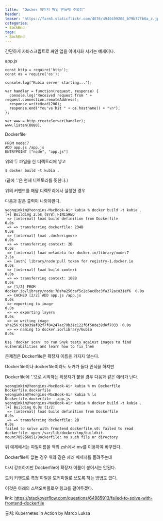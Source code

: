 ```yaml
---
title:  "Docker 이미지 파일 만들때 주의점"
header:
teaser: "https://farm5.staticflickr.com/4076/4940499208_b79b77fb0a_z.jpg"
categories:
- BackEnd
tags:
- BackEnd
---
```

 
 간단하게 자바스크립트로 짜인 앱을 이미지화 시키는 예제이다.


app.js

```
const http = require('http');
const os = require('os');

console.log("Kubia server starting...");

var handler = function(request, response) {
  console.log("Received request from " + request.connection.remoteAddress);
  response.writeHead(200);
  response.end("You've hit " + os.hostname() + "\n");
};

var www = http.createServer(handler);
www.listen(8080);
```

Dockerfile

```
FROM node:7
ADD app.js /app.js
ENTRYPOINT ["node", "app.js"]
```

위의 두 파일을 한 디렉토리에 넣고

```
$ docker build -t kubia .
```

(끝에 '.'은 현재 디렉토리를 뜻한다.)

위의 커맨드를 해당 디렉토리에서 실행한 경우

다음과 같은 출력이 나와야한다.

```
yeonginkim@Yeongins-MacBook-Air kubia % docker build -t kubia .
[+] Building 2.6s (8/8) FINISHED                                                
 => [internal] load build definition from Dockerfile                       0.0s
 => => transferring dockerfile: 234B                                       0.0s
 => [internal] load .dockerignore                                          0.0s
 => => transferring context: 2B                                            0.0s
 => [internal] load metadata for docker.io/library/node:7                  2.5s
 => [auth] library/node:pull token for registry-1.docker.io                0.0s
 => [internal] load build context                                          0.0s
 => => transferring context: 168B                                          0.0s
 => [1/2] FROM docker.io/library/node:7@sha256:af5c2c6ac8bc3fa372ac031ef6  0.0s
 => CACHED [2/2] ADD app.js /app.js                                        0.0s
 => exporting to image                                                     0.0s
 => => exporting layers                                                    0.0s
 => => writing image sha256:01b039af02f7f04247ac70b31c122f6f50de39d0f7033  0.0s
 => => naming to docker.io/library/kubia                                   0.0s

Use 'docker scan' to run Snyk tests against images to find vulnerabilities and learn how to fix them

```

문제점은 Dockerfile은 확장자 이름을 가지지 않는다.

Dockerfile이나 dockerfile이라도 도커가 둘다 인식을 하지만

Dockerfile에 '.'으로 시작하는 확장자가 붙을 경우 다음과 같은 에러가 난다.

```
yeonginkim@Yeongins-MacBook-Air kubia % mv Dockerfile Dockerfile.dockerfile
yeonginkim@Yeongins-MacBook-Air kubia % ls
Dockerfile.dockerfile	app.js
yeonginkim@Yeongins-MacBook-Air kubia % docker build -t kubia .            
[+] Building 0.0s (1/2)                                                         
 => [internal] load build definition from Dockerfile                       0.0s
 => => transferring dockerfile: 2B                                         0.0s
failed to solve with frontend dockerfile.v0: failed to read dockerfile: open /var/lib/docker/tmp/buildkit-mount705266051/Dockerfile: no such file or directory
```

위 예제에서는 파일이름을 맥의 zsh에서 mv를 이용하여 바꾸었다.

Dockerfile이 없는 경우 위와 같은 에러 메세지를 돌려주는데

다시 강조하지만 Dockerfile에 확장자 이름이 붙어서는 안된다.

도커 커맨드로 특정 파일을 도커파일로 쓰도록 하는 방법도 있다.

이것은 아래의 스택오버플로우 링크를 걸어두겠다.

link: https://stackoverflow.com/questions/64985913/failed-to-solve-with-frontend-dockerfile

출처: Kubernetes in Action by Marco Luksa